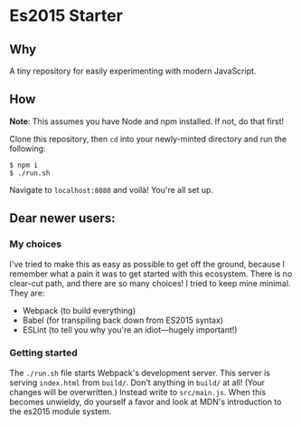 # Es2015 Starter

## Why

A tiny repository for easily experimenting with modern JavaScript.

## How 

**Note**: This assumes you have Node and npm installed. If not, do that first!

Clone this repository, then `cd` into your newly-minted directory and run the following:

```
$ npm i
$ ./run.sh
```

Navigate to `localhost:8080` and voilà! You're all set up. 

## Dear newer users:

### My choices

I've tried to make this as easy as possible to get off the ground, because I remember what a pain it was to get started with this ecosystem. There is no clear-cut path, and there are so many choices! I tried to keep mine minimal. They are:

* Webpack (to build everything)
* Babel (for transpiling back down from ES2015 syntax)
* ESLint (to tell you why you're an idiot—hugely important!)

### Getting started

The `./run.sh` file starts Webpack's development server. This server is serving `index.html` from `build/`. Don't anything in `build/` at all! (Your changes will be overwritten.) Instead write to `src/main.js`. When this becomes unwieldy, do yourself a favor and look at MDN's introduction to the es2015 module system.
